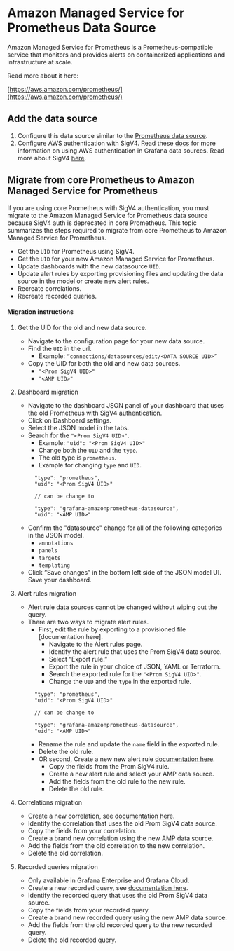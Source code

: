 # Amazon Managed Service for Prometheus Data Source

Amazon Managed Service for Prometheus is a Prometheus-compatible service that monitors and provides alerts on containerized applications and infrastructure at scale.

Read more about it here:

[https://aws.amazon.com/prometheus/](https://aws.amazon.com/prometheus/)

## Add the data source

1. Configure this data source similar to the [Prometheus data source](https://grafana.com/docs/grafana/latest/datasources/prometheus/configure-prometheus-data-source/).
1. Configure AWS authentication with SigV4. Read these [docs](https://grafana.com/docs/grafana/latest/datasources/aws-cloudwatch/aws-authentication/) for more information on using AWS authentication in Grafana data sources. Read more about SigV4 [here](https://docs.aws.amazon.com/AmazonS3/latest/API/sig-v4-authenticating-requests.html).

## Migrate from core Prometheus to Amazon Managed Service for Prometheus

If you are using core Prometheus with SigV4 authentication, you must migrate to the Amazon Managed Service for Prometheus data source because SigV4 auth is deprecated in core Prometheus. This topic summarizes the steps required to migrate from core Prometheus to Amazon Managed Service for Prometheus.

- Get the `UID` for Prometheus using SigV4.
- Get the `UID` for your new Amazon Managed Service for Prometheus.
- Update dashboards with the new datasource `UID`.
- Update alert rules by exporting provisioning files and updating the data source in the model or create new alert rules.
- Recreate correlations.
- Recreate recorded queries.

#### Migration instructions

1. Get the UID for the old and new data source.
    - Navigate to the configuration page for your new data source.
    - Find the `UID` in the url.
      - Example: `“connections/datasources/edit/<DATA SOURCE UID>”`
    - Copy the UID for both the old and new data sources.
      - `"<Prom SigV4 UID>"`
      - `"<AMP UID>"`

2. Dashboard migration
    - Navigate to the dashboard JSON panel of your dashboard that uses the old Prometheus with SigV4 authentication.
    - Click on Dashboard settings.
    - Select the JSON model in the tabs.
    - Search for the `"<Prom SigV4 UID>"`.
      - Example: `"uid": "<Prom SigV4 UID>"`
      - Change both the `UID` and the `type`.
      - The old type is `prometheus`.
      - Example for changing `type` and `UID`.
      ```
        "type": "prometheus",
        "uid": "<Prom SigV4 UID>"

        // can be change to

        "type": "grafana-amazonprometheus-datasource",
        "uid": "<AMP UID>"
      ```
    - Confirm the "datasource" change for all of the following categories in the JSON model.
      - `annotations`
      - `panels`
      - `targets`
      - `templating`
    - Click “Save changes” in the bottom left side of the JSON model UI.
  Save your dashboard.

2. Alert rules migration
    - Alert rule data sources cannot be changed without wiping out the query.
    - There are two ways to migrate alert rules.
      - First, edit the rule by exporting to a provisioned file [documentation here].
        - Navigate to the Alert rules page.
        - Identify the alert rule that uses the Prom SigV4 data source.
        - Select “Export rule.”
        - Export the rule in your choice of JSON, YAML or Terraform.
        - Search the exported rule for the `"<Prom SigV4 UID>"`.
        - Change the `UID` and the `type` in the exported rule.
      ```
        "type": "prometheus",
        "uid": "<Prom SigV4 UID>"

        // can be change to

        "type": "grafana-amazonprometheus-datasource",
        "uid": "<AMP UID>"
      ```
        - Rename the rule and update the `name` field in the exported rule.
        - Delete the old rule.
      - OR second, Create a new new alert rule [documentation here](https://grafana.com/tutorials/alerting-get-started/).
        - Copy the fields from the Prom SigV4 rule.
        - Create a new alert rule and select your AMP data source.
        - Add the fields from the old rule to the new rule.
        - Delete the old rule.

3. Correlations migration
    - Create a new correlation, see [documentation here](https://grafana.com/docs/grafana/latest/administration/correlations/create-a-new-correlation/).
    - Identify the correlation that uses the old Prom SigV4 data source.
    - Copy the fields from your correlation.
    - Create a brand new correlation using the new AMP data source.
    - Add the fields from the old correlation to the new correlation.
    - Delete the old correlation.

4. Recorded queries migration
    - Only available in Grafana Enterprise and Grafana Cloud.
    - Create a new recorded query, see [documentation here](https://grafana.com/docs/grafana/latest/administration/correlations/create-a-new-correlation/).
    - Identify the recorded query that uses the old Prom SigV4 data source.
    - Copy the fields from your recorded query.
    - Create a brand new recorded query using the new AMP data source.
    - Add the fields from the old recorded query to the new recorded query.
    - Delete the old recorded query.
